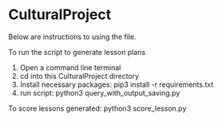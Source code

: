 # CulturalProject

Below are instructions to using the file.

To run the script to generate lesson plans
1. Open a command line terminal
2. cd into this CulturalProject directory
3. Install necessary packages: pip3 install -r requirements.txt
4. run script: python3 query_with_output_saving.py

To score lessons generated:
python3 score_lesson.py
